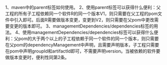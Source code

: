 1、maven中的parent标签如何使用。
2、使用parent标签可以获得什么便利：父工程的所有子工程依赖同一个软件R的同一个版本V1，则只需要在父工程的pom文件中引入即可。后面R需要做版本变更，变更到V2，则只需要在父pom中更改需要变更的版本即可。
3、managementDependencies/dependencies标签的用法。
4、使用managementDependencies/dependencies标签可以获得什么便利：父pom的大于两个以上的子工程依赖于同一个软件的同一个版本，则只需要在父pom的dependencyManagement中声明，且需要声明版本，子工程只需要在pom中声明groupId和artifactId即可，不需要声明version。当被依赖的软件要做版本变更时，便利性同第2条。